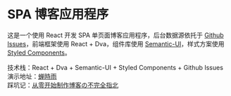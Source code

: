 # SPA 博客应用程序
这是一个使用 React 开发 SPA 单页面博客应用程序，后台数据源依托于 [Github Issues](https://developer.github.com/v3/issues/)，前端框架使用 React + Dva，组件库使用 [Semantic-UI](https://react.semantic-ui.com/elements/icon)，样式方案使用 [Styled Components](https://www.styled-components.com)。  

技术栈：React + Dva + Semantic-UI + Styled Components + Github Issues  
演示地址：[蝉時雨 ](https://chanshiyu.com/)  
踩坑记：[从零开始制作博客の不完全指北](https://chanshiyu.com/2017/12/14/%E4%BB%8E%E9%9B%B6%E5%BC%80%E5%A7%8B%E5%88%B6%E4%BD%9C%E5%8D%9A%E5%AE%A2%E3%81%AE%E4%B8%8D%E5%AE%8C%E5%85%A8%E6%8C%87%E5%8C%97/)
